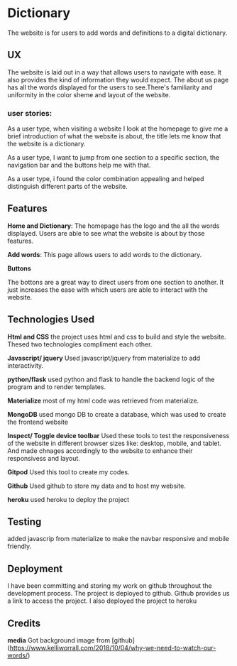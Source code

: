 # **Dictionary**

The website is for users to add words and definitions to a digital dictionary.

## **UX**

The website is laid out in a way that allows users to navigate with ease. It also provides the kind of information they would expect. The about us page has all the words displayed for the users to see.There's familiarity and uniformity in the color sheme and layout of the website.

### **user stories**:
As a user type, when visiting a website I look at the homepage to give me a brief introduction of what the website is about, the title lets me know that the website is a dictionary.

As a user type, I want to jump from one section to a specific section, the navigation bar and the buttons help me with that.

As a user type, i found the color combination appealing and helped distinguish different parts of the website.

## **Features**
 
**Home and Dictionary**: The homepage has the logo and the all the words displayed. Users are able to see what the website is about by those features.

**Add words**: This page allows users to add words to the dictionary.

**Buttons**

The bottons are a great way to direct users from one section to another. It just increases the ease with which users are able to interact with the website.

## **Technologies Used**

**Html and CSS**
the project uses html and css to build and style the website. Thesed two technologies compliment each other.

**Javascript/ jquery**
Used javascript/jquery from materialize to add interactivity.

**python/flask**
used python and flask to handle the backend logic of the program and to render templates.

**Materialize**
most of my html code was retrieved from materialize.

**MongoDB**
used mongo DB to create a database, which was used to create the frontend website

**Inspect/ Toggle device toolbar**
Used these tools to test the responsiveness of the website in different browser sizes like: desktop, mobile, and tablet. And made chnages accordingly to the website to enhance their responsivess and layout.

**Gitpod**
Used this tool to create my codes.

**Github**
Used github to store my data and to host my website.

**heroku**
used heroku to deploy the project

## **Testing**

added javascrip from materialize to make the navbar responsive and mobile friendly.

## **Deployment**

I have been committing and storing my work on github throughout the development process. 
The project is deployed to github. Github provides us a link to access the project. I also deployed the project to heroku

## **Credits**

**media**
Got background image from [github]
(https://www.kelliworrall.com/2018/10/04/why-we-need-to-watch-our-words/)